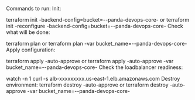 Commands to run:
Init:

terraform init -backend-config=bucket=<name>-<surname>-panda-devops-core-<n> or terraform init -reconfigure -backend-config=bucket=<name>-<surname>-panda-devops-core-<n>
Check what will be done:

terraform plan or terraform plan -var bucket_name=<name>-<surname>-panda-devops-core-<n>
Apply configuration:

terraform apply -auto-approve or terraform apply -auto-approve -var bucket_name=<name>-<surname>-panda-devops-core-<n>
Check the loadbalancer readiness:

watch -n 1 curl -s alb-xxxxxxxxx.us-east-1.elb.amazonaws.com
Destroy environment:
terraform destroy -auto-approve or terraform destroy -auto-approve -var bucket_name=<name>-<surname>-panda-devops-core-<n>